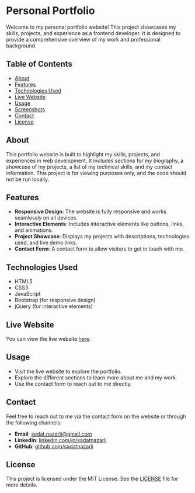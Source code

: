 # Personal Portfolio

Welcome to my personal portfolio website! This project showcases my skills, projects, and experience as a frontend developer. It is designed to provide a comprehensive overview of my work and professional background.

## Table of Contents

- [About](#about)
- [Features](#features)
- [Technologies Used](#technologies-used)
- [Live Website](#live-website)
- [Usage](#usage)
- [Screenshots](#screenshots)
- [Contact](#contact)
- [License](#license)

## About

This portfolio website is built to highlight my skills, projects, and experiences in web development. It includes sections for my biography, a showcase of my projects, a list of my technical skills, and my contact information. This project is for viewing purposes only, and the code should not be run locally.

## Features

- **Responsive Design**: The website is fully responsive and works seamlessly on all devices.
- **Interactive Elements**: Includes interactive elements like buttons, links, and animations.
- **Project Showcase**: Displays my projects with descriptions, technologies used, and live demo links.
- **Contact Form**: A contact form to allow visitors to get in touch with me.

## Technologies Used

- HTML5
- CSS3
- JavaScript
- Bootstrap (for responsive design)
- jQuery (for interactive elements)

## Live Website

You can view the live website [here](https://yourwebsiteurl.com).

## Usage

- Visit the live website to explore the portfolio.
- Explore the different sections to learn more about me and my work.
- Use the contact form to reach out to me directly.


## Contact

Feel free to reach out to me via the contact form on the website or through the following channels:

- **Email**: [sedat.nazarli@gmail.com](mailto:sedat.nazarli@gmail.com)
- **LinkedIn**: [linkedin.com/in/sadatnazarli](https://www.linkedin.com/in/sadatnazarli/)
- **GitHub**: [github.com/sadatnazarli](https://github.com/sadatnazarli)

## License

This project is licensed under the MIT License. See the [LICENSE](LICENSE) file for more details.
